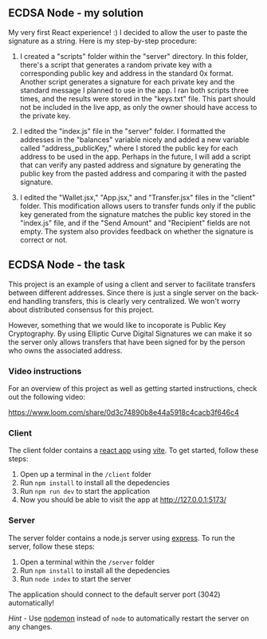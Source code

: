 ## ECDSA Node - my solution

My very first React experience! :)
I decided to allow the user to paste the signature as a string. Here is my step-by-step procedure:

1) I created a "scripts" folder within the "server" directory. In this folder, there's a script that generates a random private key with a corresponding public key and address in the standard 0x format. Another script generates a signature for each private key and the standard message I planned to use in the app. I ran both scripts three times, and the results were stored in the "keys.txt" file. This part should not be included in the live app, as only the owner should have access to the private key.

2) I edited the "index.js" file in the "server" folder. I formatted the addresses in the "balances" variable nicely and added a new variable called "address_publicKey," where I stored the public key for each address to be used in the app. Perhaps in the future, I will add a script that can verify any pasted address and signature by generating the public key from the pasted address and comparing it with the pasted signature.

3) I edited the "Wallet.jsx," "App.jsx," and "Transfer.jsx" files in the "client" folder. This modification allows users to transfer funds only if the public key generated from the signature matches the public key stored in the "index.js" file, and if the "Send Amount" and "Recipient" fields are not empty. The system also provides feedback on whether the signature is correct or not.

## ECDSA Node - the task

This project is an example of using a client and server to facilitate transfers between different addresses. Since there is just a single server on the back-end handling transfers, this is clearly very centralized. We won't worry about distributed consensus for this project.

However, something that we would like to incoporate is Public Key Cryptography. By using Elliptic Curve Digital Signatures we can make it so the server only allows transfers that have been signed for by the person who owns the associated address.

### Video instructions
For an overview of this project as well as getting started instructions, check out the following video:

https://www.loom.com/share/0d3c74890b8e44a5918c4cacb3f646c4
 
### Client

The client folder contains a [react app](https://reactjs.org/) using [vite](https://vitejs.dev/). To get started, follow these steps:

1. Open up a terminal in the `/client` folder
2. Run `npm install` to install all the depedencies
3. Run `npm run dev` to start the application 
4. Now you should be able to visit the app at http://127.0.0.1:5173/

### Server

The server folder contains a node.js server using [express](https://expressjs.com/). To run the server, follow these steps:

1. Open a terminal within the `/server` folder 
2. Run `npm install` to install all the depedencies 
3. Run `node index` to start the server 

The application should connect to the default server port (3042) automatically! 

_Hint_ - Use [nodemon](https://www.npmjs.com/package/nodemon) instead of `node` to automatically restart the server on any changes.

